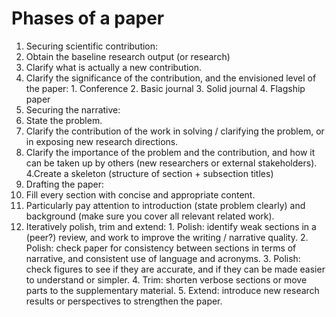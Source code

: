 # Phases of a paper

1. Securing scientific contribution: 
  1. Obtain the baseline research output (or research)
  2. Clarify what is actually a new contribution.
  3. Clarify the significance of the contribution, and the envisioned level of the paper:
    1. Conference
    2. Basic journal
    3. Solid journal
    4. Flagship paper
2. Securing the narrative:
  1. State the problem.
  2. Clarify the contribution of the work in solving / clarifying the problem, or in exposing new research directions.
  3. Clarify the importance of the problem and the contribution, and how it can be taken up by others (new researchers or external stakeholders).
  4.Create a skeleton (structure of section + subsection titles)
3. Drafting the paper:
  1. Fill every section with concise and appropriate content.
  2. Particularly pay attention to introduction (state problem clearly) and background (make sure you cover all relevant related work).
  3. Iteratively polish, trim and extend:
    1. Polish: identify weak sections in a (peer?) review, and work to improve the writing / narrative quality.
    2. Polish: check paper for consistency between sections in terms of narrative, and consistent use of language and acronyms.
    3. Polish: check figures to see if they are accurate, and if they can be made easier to understand or simpler.
    4. Trim: shorten verbose sections or move parts to the supplementary material.
    5. Extend: introduce new research results or perspectives to strengthen the paper.
